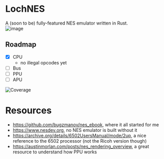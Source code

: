 # LochNES
A (soon to be) fully-featured NES emulator written in Rust.   
![image](https://github.com/user-attachments/assets/25162313-0c4f-4747-91c9-1eb85921c5c6)


## Roadmap
- [X] CPU
  - no illegal opcodes yet
- [ ] Bus
- [ ] PPU
- [ ] APU

![Coverage](https://img.shields.io/badge/coverage-35%25-brightgreen)

# Resources
- https://github.com/bugzmanov/nes_ebook, where it all started for me
- https://www.nesdev.org, no NES emulator is built without it
- https://archive.org/details/6502UsersManual/mode/2up, a nice reference to the 6502 processor (not the Ricoh version though)
- https://austinmorlan.com/posts/nes_rendering_overview, a great resource to understand how PPU works
